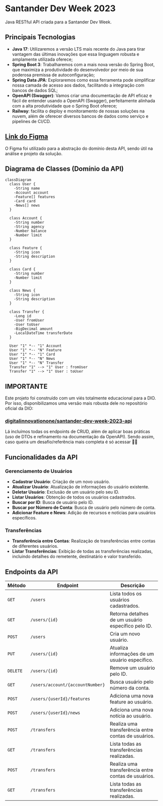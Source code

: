 # Santander Dev Week 2023

Java RESTful API criada para a Santander Dev Week.

## Principais Tecnologias
 - **Java 17**: Utilizaremos a versão LTS mais recente do Java para tirar vantagem das últimas inovações que essa linguagem robusta e amplamente utilizada oferece;
 - **Spring Boot 3**: Trabalharemos com a mais nova versão do Spring Boot, que maximiza a produtividade do desenvolvedor por meio de sua poderosa premissa de autoconfiguração;
 - **Spring Data JPA**: Exploraremos como essa ferramenta pode simplificar nossa camada de acesso aos dados, facilitando a integração com bancos de dados SQL;
 - **OpenAPI (Swagger)**: Vamos criar uma documentação de API eficaz e fácil de entender usando a OpenAPI (Swagger), perfeitamente alinhada com a alta produtividade que o Spring Boot oferece;
 - **Railway**: facilita o deploy e monitoramento de nossas soluções na nuvem, além de oferecer diversos bancos de dados como serviço e pipelines de CI/CD.

## [Link do Figma](https://www.figma.com/file/0ZsjwjsYlYd3timxqMWlbj/SANTANDER---Projeto-Web%2FMobile?type=design&node-id=1421%3A432&mode=design&t=6dPQuerScEQH0zAn-1)

O Figma foi utilizado para a abstração do domínio desta API, sendo útil na análise e projeto da solução.

## Diagrama de Classes (Domínio da API)

```mermaid
classDiagram
  class User {
    -String name
    -Account account
    -Feature[] features
    -Card card
    -News[] news
  }

  class Account {
    -String number
    -String agency
    -Number balance
    -Number limit
  }

  class Feature {
    -String icon
    -String description
  }

  class Card {
    -String number
    -Number limit
  }

  class News {
    -String icon
    -String description
  }

  class Transfer {
    -Long id
    -User fromUser
    -User toUser
    -BigDecimal amount
    -LocalDateTime transferDate
  }

  User "1" *-- "1" Account
  User "1" *-- "N" Feature
  User "1" *-- "1" Card
  User "1" *-- "N" News
  User "1" *-- "N" Transfer
  Transfer "1" --> "1" User : fromUser
  Transfer "1" --> "1" User : toUser

```

## IMPORTANTE

Este projeto foi construído com um viés totalmente educacional para a DIO. Por isso, disponibilizamos uma versão mais robusta dele no repositório oficial da DIO:

### [digitalinnovationone/santander-dev-week-2023-api](https://github.com/digitalinnovationone/santander-dev-week-2023-api)

Lá incluímos todas os endpoints de CRUD, além de aplicar boas práticas (uso de DTOs e refinamento na documentação da OpenAPI). Sendo assim, caso queira um desafio/referência mais completa é só acessar 👊🤩

## Funcionalidades da API

### Gerenciamento de Usuários

- **Cadastrar Usuário**: Criação de um novo usuário.
- **Atualizar Usuário**: Atualização de informações do usuário existente.
- **Deletar Usuário**: Exclusão de um usuário pelo seu ID.
- **Listar Usuários**: Obtenção de todos os usuários cadastrados.
- **Buscar por ID**: Busca de usuário pelo ID.
- **Buscar por Número de Conta**: Busca de usuário pelo número de conta.
- **Adicionar Feature e News**: Adição de recursos e notícias para usuários específicos.

### Transferências

- **Transferência entre Contas**: Realização de transferências entre contas de diferentes usuários.
- **Listar Transferências**: Exibição de todas as transferências realizadas, incluindo detalhes do remetente, destinatário e valor transferido.

## Endpoints da API

| Método  | Endpoint                         | Descrição                                                   |
|---------|----------------------------------|-------------------------------------------------------------|
| `GET`   | `/users`                         | Lista todos os usuários cadastrados.                        |
| `GET`   | `/users/{id}`                    | Retorna detalhes de um usuário específico pelo ID.          |
| `POST`  | `/users`                         | Cria um novo usuário.                                       |
| `PUT`   | `/users/{id}`                    | Atualiza informações de um usuário específico.              |
| `DELETE`| `/users/{id}`                    | Remove um usuário pelo ID.                                  |
| `GET`   | `/users/account/{accountNumber}` | Busca usuário pelo número da conta.                         |
| `POST`  | `/users/{userId}/features`       | Adiciona uma nova feature ao usuário.                       |
| `POST`  | `/users/{userId}/news`           | Adiciona uma nova notícia ao usuário.                       |
| `POST`  | `/transfers`                     | Realiza uma transferência entre contas de usuários.         |
| `GET`   | `/transfers`                     | Lista todas as transferências realizadas.                   |
| `POST`  | `/transfers`                     | Realiza uma transferência entre contas de usuários.         |
| `GET`   | `/transfers`                     | Lista todas as transferências realizadas.                   |



